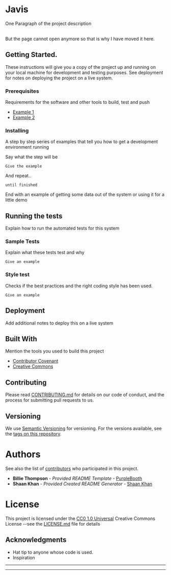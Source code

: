                  
# Javis

One Paragraph of the project description



<br>But the page cannot open anymore so that is why I have moved it here.
 
## Getting Started.

These instructions will give you a copy of the project up and running on
your local machine for development and testing purposes. See deployment
for notes on deploying the project on a live system.
 
### Prerequisites

Requirements for the software and other tools to build, test and push 
- [Example 1](https://www.example.com)
- [Example 2](https://www.example.com)
 
### Installing

A step by step series of examples that tell you how to get a development
environment running

Say what the step will be

    Give the example

And repeat..

    until finished

End with an example of getting some data out of the system or using it
for a little demo
 
## Running the tests

Explain how to run the automated tests for this system

### Sample Tests

Explain what these tests test and why

    Give an example

### Style test

Checks if the best practices and the right coding style has been used.

    Give an example
 
## Deployment

Add additional notes to deploy this on a live system
 
## Built With

Mention the tools you used to build this project

- [Contributor Covenant](https://www.contributor-covenant.org/)
- [Creative Commons](https://creativecommons.org/)

 
## Contributing

Please read [CONTRIBUTING.md](CONTRIBUTING.md) for details on our code
of conduct, and the process for submitting pull requests to us.
 
## Versioning

We use [Semantic Versioning](http://semver.org/) for versioning. For the versions
available, see the [tags on this
repository](https://github.com/PurpleBooth/a-good-readme-template/tags).
 
# Authors

See also the list of
[contributors](https://github.com/PurpleBooth/a-good-readme-template/contributors)
who participated in this project.

- **Billie Thompson** - _Provided README Template_ - [PurpleBooth](https://github.com/PurpleBooth)
- **Shaan Khan** - _Provided Created README Generator_ - [Shaan Khan](https://github.com/ShaanCoding)

 
# License

This project is licensed under the [CC0 1.0 Universal](LICENSE.md)
Creative Commons License --see the [LICENSE.md](LICENSE.md) file for
details
 
## Acknowledgments

- Hat tip to anyone whose code is used.
- Inspiration
***
***
